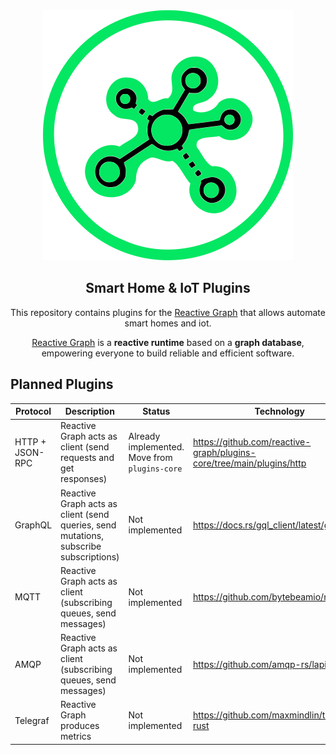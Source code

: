 <div align="center">
  <a href="https://www,reactive-graph.io/"><img src="https://raw.githubusercontent.com/reactive-graph/design/main/public/logo/rendered/malachite/reactive-graph-400x400.png" alt="Reactive Graph"></a>
</div>

<h2 align="center">
    Smart Home & IoT Plugins
</h2>

<p align="center">
This repository contains plugins for the <a href="https://github.com/reactive-graph/reactive-graph">Reactive Graph</a> that allows automate smart homes and iot.
</p>

<p align="center">
  <a href="https://github.com/reactive-graph/reactive-graph">Reactive Graph</a> is a <b>reactive runtime</b> based on a <b>graph database</b>, empowering everyone to build reliable and efficient software.
</p>

## Planned Plugins

| Protocol | Description | Status | Technology | 
| --- | --- | --- | --- |
| HTTP + JSON-RPC | Reactive Graph acts as client (send requests and get responses) | Already implemented. Move from `plugins-core` | https://github.com/reactive-graph/plugins-core/tree/main/plugins/http |
| GraphQL | Reactive Graph acts as client (send queries, send mutations, subscribe subscriptions) | Not implemented | https://docs.rs/gql_client/latest/gql_client/ |
| MQTT | Reactive Graph acts as client (subscribing queues, send messages) | Not implemented| https://github.com/bytebeamio/rumqtt |
| AMQP | Reactive Graph acts as client (subscribing queues, send messages) | Not implemented| https://github.com/amqp-rs/lapin |
| Telegraf | Reactive Graph produces metrics | Not implemented| https://github.com/maxmindlin/telegraf-rust |
